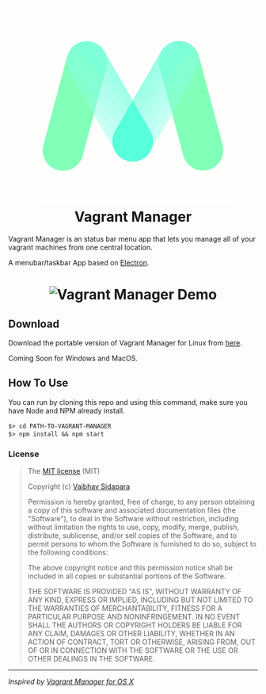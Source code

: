 <h1 align="center">
    <img src="/assets/images/logo.gif" alt="Vagrant Manager" width="400px">
    <br>
    Vagrant Manager
</h1>

Vagrant Manager is an status bar menu app that lets you manage all of your vagrant machines from one central location.

A menubar/taskbar App based on <a href="http://electron.atom.io" target="_blank">Electron</a>.

<h1 align="center">
    <img src="/assets/images/demo.gif" alt="Vagrant Manager Demo">
</h1>

## Download

Download the portable version of Vagrant Manager for Linux from [here](https://github.com/vaibhav-sidapara/vagrant-manager/releases/latest).

Coming Soon for Windows and MacOS.

## How To Use
You can run by cloning this repo and using this command, make sure you have Node and NPM already install.

```
$> cd PATH-TO-VAGRANT-MANAGER
$> npm install && npm start
```

### License
>The [MIT license](https://opensource.org/licenses/MIT) (MIT)
>
>Copyright (c) [Vaibhav Sidapara](mailto:vaibhav.sidapara@gmail.com)
>
>Permission is hereby granted, free of charge, to any person obtaining a copy of this software and associated documentation files (the "Software"), to deal in the Software without restriction, including without limitation the rights to use, copy, modify, merge, publish, distribute, sublicense, and/or sell copies of the Software, and to permit persons to whom the Software is furnished to do so, subject to the following conditions:
>
>The above copyright notice and this permission notice shall be included in all copies or substantial portions of the Software.
>
>THE SOFTWARE IS PROVIDED "AS IS", WITHOUT WARRANTY OF ANY KIND, EXPRESS OR IMPLIED, INCLUDING BUT NOT LIMITED TO THE WARRANTIES OF MERCHANTABILITY, FITNESS FOR A PARTICULAR PURPOSE AND NONINFRINGEMENT. IN NO EVENT SHALL THE AUTHORS OR COPYRIGHT HOLDERS BE LIABLE FOR ANY CLAIM, DAMAGES OR OTHER LIABILITY, WHETHER IN AN ACTION OF CONTRACT, TORT OR OTHERWISE, ARISING FROM, OUT OF OR IN CONNECTION WITH THE SOFTWARE OR THE USE OR OTHER DEALINGS IN THE SOFTWARE.


___
*Inspired by [Vagrant Manager for OS X](http://vagrantmanager.com/)*